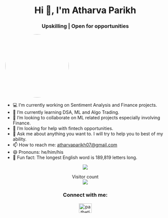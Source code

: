<!-- **AtharvaParikh/AtharvaParikh** is a ✨ _special_ ✨ repository because its `README.md` (this file) appears on your GitHub profile. -->

<!-- Here are some ideas to get you started: -->

<h1 align="center">Hi 👋, I'm Atharva Parikh</h1>
<h3 align="center">Upskilling | Open for opportunities</h3>
<img src="" align="center" height="auto" width="200" style="border-radius:50%">


- 💻 I’m currently working on Sentiment Analysis and Finance projects.
- 🌱 I’m currently learning DSA, ML and Algo Trading.
- 👯 I’m looking to collaborate on ML related projects especially involving Finance.
- 🤔 I’m looking for help with fintech opportunities.
- 💬 Ask me about anything you want to. I will try to help you to best of my ability.
- 📫 How to reach me: atharvaparikh07@gmail.com
- 😄 Pronouns: he/him/his
- 📖 Fun fact: The longest English word is 189,819 letters long.

<p align="center">
  <img src="https://github-profile-summary-cards.vercel.app/api/cards/profile-details?username=AtharvaParikh&theme=github_dark" />
</p>

<p align="center"> 
  Visitor count<br>
  <img src="https://profile-counter.glitch.me/AtharvaParikh/count.svg" />
</p>



<h3 align="center">Connect with me:</h3>
<p align="center">
<a href="https://www.linkedin.com/in/atharva-parikh-ap07/" target="blank"><img align="center" src="https://raw.githubusercontent.com/rahuldkjain/github-profile-readme-generator/master/src/images/icons/Social/linked-in-alt.svg" alt="pathetic-geek" height="30" width="40" /></a>
</p>
